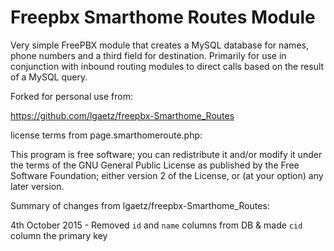 Freepbx Smarthome Routes Module
===============================

Very simple FreePBX module that creates a MySQL database for names, phone numbers and a third field for destination. Primarily for use in conjunction with inbound routing modules to direct calls based on the result of a MySQL query.

Forked for personal use from:</p>
https://github.com/lgaetz/freepbx-Smarthome_Routes

license terms from page.smarthomeroute.php:

This program is free software; you can redistribute it and/or
modify it under the terms of the GNU General Public License
as published by the Free Software Foundation; either version 2
of the License, or (at your option) any later version.

Summary of changes from lgaetz/freepbx-Smarthome_Routes:

4th October 2015 - Removed `id` and `name` columns from DB & made `cid` column the primary key
